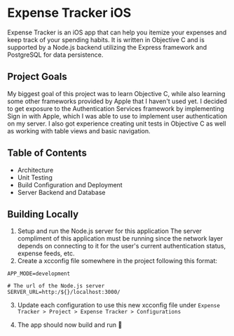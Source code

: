 # Expense Tracker iOS

Expense Tracker is an iOS app that can help you itemize your expenses and keep track of your spending habits. It is written in Objective C and is supported by a Node.js backend utilizing the Express framework and PostgreSQL for data persistence.

## Project Goals

My biggest goal of this project was to learn Objective C, while also learning some other frameworks provided by Apple that I haven't used yet. I decided to get exposure to the Authentication Services framework by implementing Sign in with Apple, which I was able to use to implement user authentication on my server. I also got experience creating unit tests in Objective C as well as working with table views and basic navigation.

## Table of Contents

-  Architecture
-  Unit Testing
-  Build Configuration and Deployment
-  Server Backend and Database

## Building Locally

1. Setup and run the Node.js server for this application
   The server compliment of this application must be running since the network layer depends on connecting to it for the user's current authentication status, expense feeds, etc.
2. Create a xcconfig file somewhere in the project following this format:

```
APP_MODE=development

# The url of the Node.js server
SERVER_URL=http:/${}/localhost:3000/
```

3. Update each configuration to use this new xcconfig file under `Expense Tracker > Project > Expense Tracker > Configurations`

4. The app should now build and run 🚀
